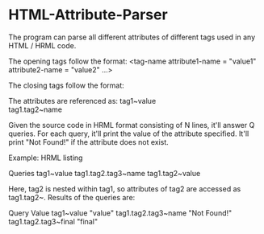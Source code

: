 # HTML-Attribute-Parser
The program can parse all different attributes of different tags used in any HTML / HRML code.

The opening tags follow the format:
<tag-name attribute1-name = "value1" attribute2-name = "value2" ...>

The closing tags follow the format:
</tag-name>

The attributes are referenced as:
tag1\~value  
tag1.tag2~name

Given the source code in HRML format consisting of N lines, it'll answer Q queries. 
For each query, it'll print the value of the attribute specified. 
It'll print "Not Found!" if the attribute does not exist.

Example:
HRML listing
<tag1 value = "value">
<tag2 name = "name">
<tag3 another="another" final="final">
</tag3>
</tag2>
</tag1>

Queries
tag1~value
tag1.tag2.tag3~name
tag1.tag2~value

Here, tag2 is nested within tag1, so attributes of tag2 are accessed as tag1.tag2~<attribute>. Results of the queries are:

Query                 Value
tag1~value            "value"
tag1.tag2.tag3~name   "Not Found!"
tag1.tag2.tag3~final  "final"
